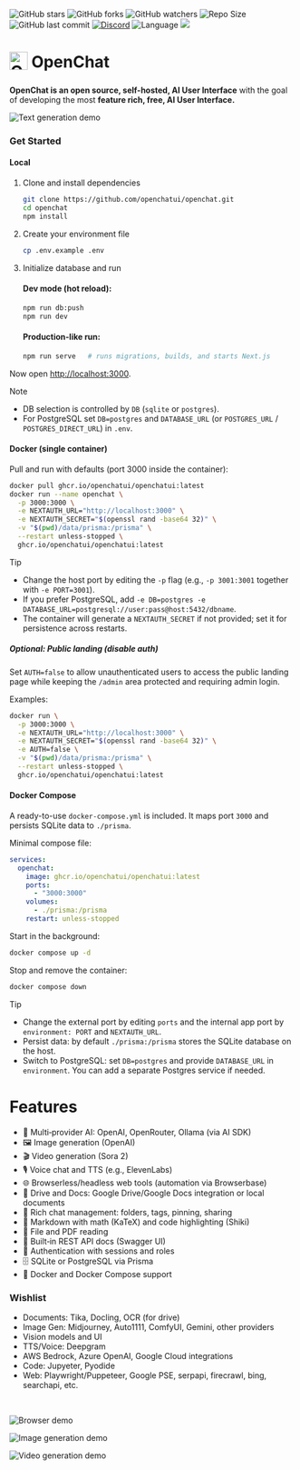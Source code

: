 ![GitHub stars](https://img.shields.io/github/stars/openchatui/openchat?style=social)
![GitHub forks](https://img.shields.io/github/forks/openchatui/openchat?style=social)
![GitHub watchers](https://img.shields.io/github/watchers/openchatui/openchat?style=social)
![Repo Size](https://img.shields.io/github/repo-size/openchatui/openchat)
![GitHub last commit](https://img.shields.io/github/last-commit/openchatui/openchat?color=red)
[![Discord](https://img.shields.io/badge/Discord-OpenChat-blue?logo=discord&logoColor=white)](https://discord.gg/fVz7N5Nduj)
![Language](https://img.shields.io/github/languages/top/openchatui/openchat
)
![](https://tokei.rs/b1/github/openchatui/openchat)


<h1><img src="assets/ai-agents.gif" alt="OpenChat" width="32" height="32" style="vertical-align: middle; margin-bottom: 8px;" /> OpenChat</h1>

**OpenChat is an open source, self-hosted, AI User Interface** with the goal of developing the most **feature rich, free, AI User Interface.**

![Text generation demo](/assets/text-gen.gif)

### Get Started

#### Local
1) Clone and install dependencies
    ```bash
    git clone https://github.com/openchatui/openchat.git
    cd openchat
    npm install
    ```

2) Create your environment file
    ```bash
    cp .env.example .env
    ```

3) Initialize database and run
    #### Dev mode (hot reload):
    ```bash
    npm run db:push
    npm run dev
    ```
    #### Production-like run:
    ```bash
    npm run serve   # runs migrations, builds, and starts Next.js
    ```

Now open [http://localhost:3000](http://localhost:3000).

> [!NOTE]
> - DB selection is controlled by `DB` (`sqlite` or `postgres`).
> - For PostgreSQL set `DB=postgres` and `DATABASE_URL` (or `POSTGRES_URL` / `POSTGRES_DIRECT_URL`) in `.env`.

#### Docker (single container)
Pull and run with defaults (port 3000 inside the container):
```bash
docker pull ghcr.io/openchatui/openchatui:latest
docker run --name openchat \
  -p 3000:3000 \
  -e NEXTAUTH_URL="http://localhost:3000" \
  -e NEXTAUTH_SECRET="$(openssl rand -base64 32)" \
  -v "$(pwd)/data/prisma:/prisma" \
  --restart unless-stopped \
  ghcr.io/openchatui/openchatui:latest
```

> [!TIP]
> - Change the host port by editing the `-p` flag (e.g., `-p 3001:3001` together with `-e PORT=3001`).
> - If you prefer PostgreSQL, add `-e DB=postgres -e DATABASE_URL=postgresql://user:pass@host:5432/dbname`.
> - The container will generate a `NEXTAUTH_SECRET` if not provided; set it for persistence across restarts.

##### Optional: Public landing (disable auth)

Set `AUTH=false` to allow unauthenticated users to access the public landing page while keeping the `/admin` area protected and requiring admin login.

Examples:

```bash
docker run \
  -p 3000:3000 \
  -e NEXTAUTH_URL="http://localhost:3000" \
  -e NEXTAUTH_SECRET="$(openssl rand -base64 32)" \
  -e AUTH=false \
  -v "$(pwd)/data/prisma:/prisma" \
  --restart unless-stopped \
  ghcr.io/openchatui/openchatui:latest
```

#### Docker Compose
A ready-to-use `docker-compose.yml` is included. It maps port `3000` and persists SQLite data to `./prisma`.

Minimal compose file:
```yaml
services:
  openchat:
    image: ghcr.io/openchatui/openchatui:latest
    ports:
      - "3000:3000"
    volumes:
      - ./prisma:/prisma
    restart: unless-stopped
```

Start in the background:
```bash
docker compose up -d
```

Stop and remove the container:
```bash
docker compose down
```

> [!TIP]
> - Change the external port by editing `ports` and the internal app port by `environment: PORT` and `NEXTAUTH_URL`.
> - Persist data: by default `./prisma:/prisma` stores the SQLite database on the host.
> - Switch to PostgreSQL: set `DB=postgres` and provide `DATABASE_URL` in `environment`. You can add a separate Postgres service if needed.

# Features

- 🤖 Multi‑provider AI: OpenAI, OpenRouter, Ollama (via AI SDK)
- 🖼️ Image generation (OpenAI)
- 🎬 Video generation (Sora 2)
- 🎙️ Voice chat and TTS (e.g., ElevenLabs)
- 🌐 Browserless/headless web tools (automation via Browserbase)
- 📁 Drive and Docs: Google Drive/Google Docs integration or local documents
- 💬 Rich chat management: folders, tags, pinning, sharing
- 📝 Markdown with math (KaTeX) and code highlighting (Shiki)
- 📄 File and PDF reading
- 📘 Built‑in REST API docs (Swagger UI)
- 🔐 Authentication with sessions and roles
- 🗄️ SQLite or PostgreSQL via Prisma
- 🐳 Docker and Docker Compose support

### Wishlist

- Documents: Tika, Docling, OCR (for drive)
- Image Gen: Midjourney, Auto1111, ComfyUI, Gemini, other providers
- Vision models and UI
- TTS/Voice: Deepgram
- AWS Bedrock, Azure OpenAI, Google Cloud integrations
- Code: Jupyeter, Pyodide
- Web: Playwright/Puppeteer, Google PSE, serpapi, firecrawl, bing, searchapi, etc.

<br>

![Browser demo](/assets/browser.gif)

![Image generation demo](/assets/image-gen.gif)

![Video generation demo](/assets/video-gen.gif)